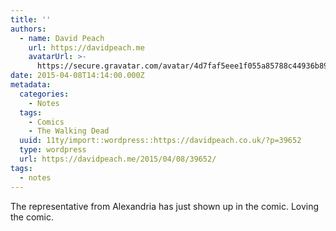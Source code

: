 ```yaml
---
title: ''
authors:
  - name: David Peach
    url: https://davidpeach.me
    avatarUrl: >-
      https://secure.gravatar.com/avatar/4d7faf5eee1f055a85788c44936b8995eaab6dfb004e7854ec747ccb272e91ee?s=96&d=mm&r=g
date: 2015-04-08T14:14:00.000Z
metadata:
  categories:
    - Notes
  tags:
    - Comics
    - The Walking Dead
  uuid: 11ty/import::wordpress::https://davidpeach.co.uk/?p=39652
  type: wordpress
  url: https://davidpeach.me/2015/04/08/39652/
tags:
  - notes
---
```

The representative from Alexandria has just shown up in the comic. Loving the comic.